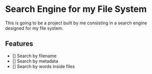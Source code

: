 # Search Engine for my File System

This is going to be a project built by me consisting in a search engine designed for my file system.

## Features

- [] Search by filename
- [] Search by metadata
- [] Search by words inside files